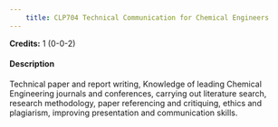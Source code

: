 ```yaml
---
    title: CLP704 Technical Communication for Chemical Engineers
---
```

**Credits:** 1 (0-0-2)



#### Description 
Technical paper and report writing, Knowledge of leading Chemical Engineering journals and conferences, carrying out literature search, research methodology, paper referencing and critiquing, ethics and plagiarism, improving presentation and communication skills.